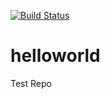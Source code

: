 [![Build Status](https://travis-ci.org/writeameer/helloworld.svg?branch=master)](https://travis-ci.org/writeameer/helloworld)

# helloworld
Test Repo
